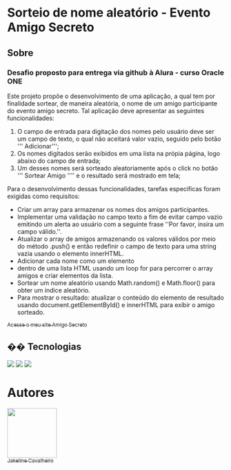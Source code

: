 <h1>Sorteio de nome aleatório - Evento Amigo Secreto</h1>

<h2>   Sobre</h2>

<h3> Desafio proposto para entrega via github à Alura - curso Oracle ONE </h3>

<p> Este projeto propõe o desenvolvimento de uma aplicação, a qual tem por finalidade sortear, de maneira aleatória, o nome 
de um amigo participante do evento amigo secreto. Tal aplicação deve apresentar as seguintes funcionalidades:
  
1) O campo de entrada para digitação dos nomes pelo usuário deve ser um campo de texto, o qual não aceitará valor vazio,
seguido pelo botão ''' Adicionar''';
3) Os nomes digitados serão exibidos em uma lista na própia página, logo abaixo do campo de entrada;
4) Um desses nomes será sorteado aleatoriamente após o click no botão ''' Sortear Amigo '''' e o resultado será mostrado
em tela;

Para o desenvolvimento dessas funcionalidades, tarefas especificas foram exigidas como requisitos:
- Criar um array para armazenar os nomes dos amigos participantes. 
- Implementar uma validação no campo texto a fim de evitar campo vazio emitindo um alerta ao usuário com a seguinte frase
''Por favor, insira um campo válido.''.
- Atualizar o array de amigos armazenando os valores válidos por meio do método .push() e então redefinir o campo de texto
para uma string vazia usando o elemento innerHTML.
- Adicionar cada nome como um elemento <li> dentro de uma lista HTML usando um loop for para percorrer o array amigos e criar
elementos da lista.
- Sortear um nome aleatório usando Math.random() e Math.floor() para obter um índice aleatório.
- Para mostrar o resultado: atualizar o conteúdo do elemento de resultado usando document.getElementById() e innerHTML para
exibir o amigo sorteado. </p>

[<sub> Acesse o meu site Amigo Secreto </sub>](https://jkcavalheiro.github.io/Desafio-Challenge-Amigo-Secreto/)

## �� Tecnologias
<div>
  <img src="https://img.shields.io/badge/HTML-239120?style=for-the-badge&logo=html5&logoColor=white">
  <img src="https://img.shields.io/badge/CSS-239120?&style=for-the-badge&logo=css3&logoColor=white">
  <img src="https://img.shields.io/badge/JavaScript-F7DF1E?style=for-the-badge&logo=javascript&logoColor=black">
</div>

# Autores

[<img loading="lazy" src= "https://avatars.githubusercontent.com/u/95052063?v=4" width=115><br><sub> Jakeline Cavalheiro </sub>](https://github.com/JKCavalheiro)

